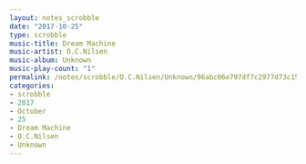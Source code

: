```yaml
---
layout: notes_scrobble
date: "2017-10-25"
type: scrobble
music-title: Dream Machine
music-artist: O.C.Nilsen
music-album: Unknown
music-play-count: "1"
permalink: /notes/scrobble/O.C.Nilsen/Unknown/96abc06e797df7c2977d73c1598cd0b4e7361b7b.html
categories:
- scrobble
- 2017
- October
- 25
- Dream Machine
- O.C.Nilsen
- Unknown
---
```

